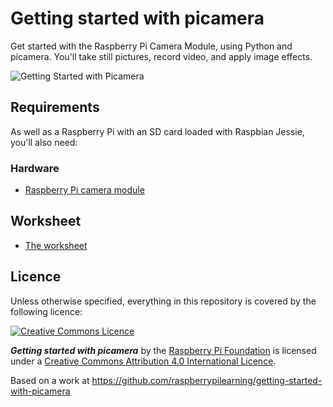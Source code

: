 # Getting started with picamera

Get started with the Raspberry Pi Camera Module, using Python and picamera. You'll take still pictures, record video, and apply image effects.

![Getting Started with Picamera](cover.png)

## Requirements

As well as a Raspberry Pi with an SD card loaded with Raspbian Jessie, you'll also need:

### Hardware

- [Raspberry Pi camera module](https://www.raspberrypi.org/products/camera-module/)

## Worksheet

- [The worksheet](worksheet.md)

## Licence

Unless otherwise specified, everything in this repository is covered by the following licence:

[![Creative Commons Licence](http://i.creativecommons.org/l/by-sa/4.0/88x31.png)](http://creativecommons.org/licenses/by-sa/4.0/)

***Getting started with picamera*** by the [Raspberry Pi Foundation](https://www.raspberrypi.org/) is licensed under a [Creative Commons Attribution 4.0 International Licence](http://creativecommons.org/licenses/by-sa/4.0/).

Based on a work at https://github.com/raspberrypilearning/getting-started-with-picamera
